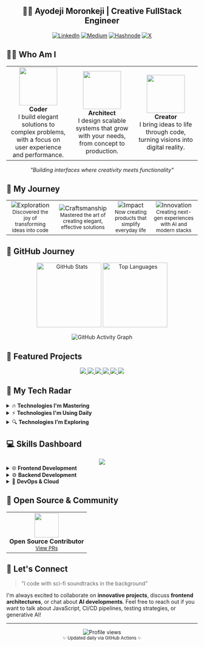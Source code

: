 <div align="center"><h2>👨‍💻 Ayodeji Moronkeji | Creative FullStack Engineer</h2></div>

<div align="center">
  
[![LinkedIn](https://img.shields.io/badge/LinkedIn-ayodejimoronkeji-0077B5?style=for-the-badge&logo=linkedin&logoColor=white)](https://www.linkedin.com/in/moronkeji-ayodeji/)
[![Medium](https://img.shields.io/badge/Medium-morayodeji-000000?style=for-the-badge&logo=medium&logoColor=white)](https://morayodeji.medium.com/)
[![Hashnode](https://img.shields.io/badge/Hashnode-davemkeji-2962FF?style=for-the-badge&logo=hashnode&logoColor=white)](https://davemkeji.hashnode.dev)
[![X](https://img.shields.io/badge/%40morayodeji-1DA1F2?style=for-the-badge&logo=X&logoColor=white)](https://x.com/morayodeji)
  
</div>

<!-- ## 🎭 Who Am I

> *Building interfaces where creativity meets functionality*

```javascript
const ayodeji = {
  frontend: ['JavaScript', 'TypeScript', 'React', 'NextJS', 'HTML5', 'CSS3', 'SASS/SCSS'],
  backend: ['Node.js', 'Express', 'NestJS'],
  database: ['MongoDB', 'PostgreSQL', 'MySQL', 'Redis', 'Firebase'],
  testing: ['Jest', 'Cypress', 'React Testing Library', 'Mocha', 'Chai'],
  devOps: ['Docker', 'Kubernetes', 'Jenkins', 'CircleCI', 'GitHub Actions', 'Terraform', 'Ansible'],
  cloud: ['AWS', 'Google Cloud', 'Azure', 'Heroku', 'Netlify', 'Vercel'],
  tools: ['Tailwind', 'Webpack', 'Vite', 'Babel', 'ESLint', 'Git', 'Postman'],
  architecture: ['Microservices', 'Serverless', 'REST API', 'GraphQL'],
  passions: ['Web UI', 'Generative AI', 'Forex Trading', 'CI/CD Automation'],
  hobbies: ['Chess ♟️', 'Piano 🎹', 'Sci-fi Films 🎬'],
  currentlyLearning: ['Advanced Generative AI Patterns', 'Kubernetes Orchestration', 'Cloud Infrastructure Security']
};
``` -->

<!-- ## <img src="https://media.giphy.com/media/WUlplcMpOCEmTGBtBW/giphy.gif" width="30"> Who Am I

```bash
$ whoami
> Ayodeji Moronkeji

$ cat ayodeji.profile
> Frontend Engineer with fullstack & DevOps superpowers

$ ayodeji --interests
> Web UI, Generative AI, Forex Trading, System Architecture

$ ayodeji --superpower
> Transforming complex requirements into elegant interfaces

$ ayodeji --status
> Currently building the future, one component at a time...
``` -->

<!-- ## 🎭 Who Am I

```javascript
class AyodejiMoronkeji {
  constructor() {
    this.title = "Creative Frontend Engineer";
    this.location = "Nigeria 🇳🇬";
    this.yearsOfExperience = new Date().getFullYear() - 2017;
  }

  get skills() {
    return {
      frontend: ["React", "TypeScript", "Next.js", "TailwindCSS"],
      backend: ["Node.js", "Express", "MongoDB", "PostgreSQL"],
      devOps: ["Docker", "AWS", "CI/CD", "Kubernetes"]
    };
  }

  get passions() {
    return ["Clean UIs", "Scalable Architecture", "Mentoring"];
  }

  sayHello() {
    console.log("Thanks for stopping by! Let's build something amazing together.");
  }
}

// Initialize
const ayodeji = new AyodejiMoronkeji();
ayodeji.sayHello();
``` -->

## 👨‍💻 Who Am I

<div align="center">
  <table>
    <tr>
      <td align="center" width="33%">
        <img src="https://media.giphy.com/media/f3iwJFOVOwuy7K6FFw/giphy.gif" width="100" />
        <br />
        <strong>Coder</strong>
        <br />
        I build elegant solutions to complex problems, with a focus on user experience and performance.
      </td>
      <td align="center" width="33%">
        <img src="https://media.giphy.com/media/UVG0BN8TOMKkPOJS6e/giphy.gif" width="100" />
        <br />
        <strong>Architect</strong>
        <br />
        I design scalable systems that grow with your needs, from concept to production.
      </td>
      <td align="center" width="33%">
        <img src="https://media.giphy.com/media/dMLmQfCO7lCA2gX3tw/giphy.gif" width="100" />
        <br />
        <strong>Creator</strong>
        <br />
        I bring ideas to life through code, turning visions into digital reality.
      </td>
    </tr>
  </table>
</div>

<p align="center"><i>"Building interfaces where creativity meets functionality"</i></p>


## 🚀 My Journey

<div align="center">
  <table>
    <tr>
      <td align="center">
        <img src="https://img.shields.io/badge/Phase%201-Exploration-blue?style=for-the-badge" alt="Exploration"/>
        <br/>
        <sub>Discovered the joy of transforming ideas into code</sub>
      </td>
      <td align="center">
        <img src="https://img.shields.io/badge/Phase%202-Craftsmanship-purple?style=for-the-badge" alt="Craftsmanship"/>
        <br/>
        <sub>Mastered the art of creating elegant, effective solutions</sub>
      </td>
      <!-- <td align="center">
        <img src="https://img.shields.io/badge/Phase%203-Leadership-red?style=for-the-badge" alt="Leadership"/>
        <br/>
        <sub>Now building teams and shaping tech decisions</sub>
      </td> -->
      <td align="center">
				<img src="https://img.shields.io/badge/Phase%203-Impact-red?style=for-the-badge" alt="Impact"/>
				<br/>
				<sub>Now creating products that simplify everyday life</sub>
      </td>
      <td align="center">
        <img src="https://img.shields.io/badge/Current-Innovation-green?style=for-the-badge" alt="Innovation"/>
        <br/>
        <sub>Creating next-gen experiences with AI and modern stacks</sub>
      </td>
    </tr>
  </table>
</div>

## 🚀 GitHub Journey

<div align="center">
  <img src="https://github-readme-stats.vercel.app/api?username=d-beloved&count_private=true&show_icons=true&theme=radical" alt="GitHub Stats" height="170" />
  <img src="https://github-readme-stats.vercel.app/api/top-langs/?username=d-beloved&layout=compact&theme=radical" alt="Top Languages" height="170" />
</div>

<div align="center">
  
  ![GitHub Activity Graph](https://raw.githubusercontent.com/d-beloved/d-beloved/output/github-graph-snake.svg)
  
</div>

## 💼 Featured Projects

<div align="center" id="featured-projects">
  <!-- FEATURED_PROJECTS_START -->
<a href="https://github.com/d-beloved/aiskillgaugr">
    <img src="https://github-readme-stats.vercel.app/api/pin/?username=d-beloved&repo=aiskillgaugr&theme=radical" />
  </a> <a href="https://github.com/d-beloved/api-sage">
    <img src="https://github-readme-stats.vercel.app/api/pin/?username=d-beloved&repo=api-sage&theme=radical" />
  </a> 
<a href="https://github.com/d-beloved/news-harbor">
    <img src="https://github-readme-stats.vercel.app/api/pin/?username=d-beloved&repo=news-harbor&theme=radical" />
  </a> <a href="https://github.com/d-beloved/git-repo-lines-of-code">
    <img src="https://github-readme-stats.vercel.app/api/pin/?username=d-beloved&repo=git-repo-lines-of-code&theme=radical" />
  </a> 
<a href="https://github.com/d-beloved/thelearnedtongue">
    <img src="https://github-readme-stats.vercel.app/api/pin/?username=d-beloved&repo=thelearnedtongue&theme=radical" />
  </a> <a href="https://github.com/Namit2111/bible-verse-finder">
    <img src="https://github-readme-stats.vercel.app/api/pin/?username=d-beloved&repo=bible-verse-finder&theme=radical" />
  </a> 

  <!-- FEATURED_PROJECTS_END -->
</div>

## 🎯 My Tech Radar

<details>
<summary>🔥 <b>Technologies I'm Mastering</b></summary>
<br/>
  
- **Kubernetes**: Advanced cluster management, custom controllers
- **AWS Cloud Architecture**: Serverless patterns, multi-region deployments
- **React Ecosystem**: Advanced patterns, performance optimization
  
</details>

<details>
<summary>⚡ <b>Technologies I'm Using Daily</b></summary>
<br/>
  
- **ReactJS**: Crafting dynamic, high-performance user interfaces for modern web applications
- **Node.js**: Building scalable APIs and microservices
- **TypeScript**: Type-safe development across full stack
- **CI/CD**: Automated testing and deployment pipelines
  
</details>

<details>
<summary>🔍 <b>Technologies I'm Exploring</b></summary>
<br/>
  
- **Ruby on Rails**: Rapid web application development with convention over configuration
- **AI & LLMs**: Exploring large language models and intelligent automation
- **Quantum Computing**: Investigating next-generation computational paradigms
  
</details>

<!-- ## 📚 Knowledge Timeline

<div align="center">
  <table>
    <tr>
      <td align="center">
        <img src="https://img.shields.io/badge/2023-Current-brightgreen?style=for-the-badge" alt="2023"/>
        <br/>
        <b>AI Integration & Cloud Architecture</b>
        <br/>
        <i>Advanced AI patterns & multi-cloud solutions</i>
      </td>
      <td align="center">
        <img src="https://img.shields.io/badge/2021-2022-blue?style=for-the-badge" alt="2021-2022"/>
        <br/>
        <b>Microservices & DevOps</b>
        <br/>
        <i>CI/CD, container orchestration, monitoring</i>
      </td>
      <td align="center">
        <img src="https://img.shields.io/badge/2018-2020-orange?style=for-the-badge" alt="2018-2020"/>
        <br/>
        <b>Full Stack Development</b>
        <br/>
        <i>Modern web frameworks & scalable backends</i>
      </td>
    </tr>
  </table>
</div> -->

## 💻 Skills Dashboard

<div align="center">
  <img src="https://skillicons.dev/icons?i=js,ts,react,nodejs,python,docker,kubernetes,aws,gcp,mongodb,postgres" />
</div>

<details>
<summary>🌐 <b>Frontend Development</b></summary>
<br/>
  
- **Frameworks**: React, Next.js
- **State Management**: Redux, Context API, Recoil
- **Styling**: Tailwind CSS, Styled Components, SASS
- **Testing**: Jest, React Testing Library, Cypress
  
</details>

<details>
<summary>⚙️ <b>Backend Development</b></summary>
<br/>
  
- **Core**: Node.js, Express, NestJS
- **API Design**: RESTful, GraphQL, WebSockets
- **Databases**: PostgreSQL, MongoDB, Redis, Firebase
- **Authentication**: OAuth, JWT, Session Management
  
</details>

<details>
<summary>🚀 <b>DevOps & Cloud</b></summary>
<br/>
  
- **Containerization**: Docker, Kubernetes
- **CI/CD**: GitHub Actions, Jenkins, CircleCI
- **Cloud Providers**: AWS, Google Cloud Platform, Azure
- **Infrastructure as Code**: Terraform, Ansible, CloudFormation
  
</details>

<!-- ## 🎓 Learning & Certification Hub

<div align="center">
  <a href="#"><img src="https://img.shields.io/badge/AWS-Certified_Solutions_Architect-FF9900?style=for-the-badge&logo=amazon-aws&logoColor=white" alt="AWS Certified"/></a>
  <a href="#"><img src="https://img.shields.io/badge/Google-Professional_Cloud_Engineer-4285F4?style=for-the-badge&logo=google-cloud&logoColor=white" alt="GCP Certified"/></a>
  <a href="#"><img src="https://img.shields.io/badge/MongoDB-Database_Administrator-47A248?style=for-the-badge&logo=mongodb&logoColor=white" alt="MongoDB Certified"/></a>
</div>

<details>
<summary>📖 <b>Current Learning Paths</b></summary>
<br/>
  
- **Machine Learning Engineering**: Building ML pipelines and deployment strategies
- **Cybersecurity**: Security best practices for cloud-native applications
- **System Design**: Architecturing for global scale and reliability
  
</details>

<details>
<summary>🏆 <b>Recent Achievements</b></summary>
<br/>
  
- **[2023]** Led migration of legacy system to microservices architecture
- **[2022]** Reduced cloud infrastructure costs by 40% through optimization
- **[2021]** Implemented CI/CD pipeline reducing deployment time by 75%
  
</details> -->

## 🌟 Open Source & Community

<div align="center">
  <table>
    <tr>
      <td align="center">
        <img width="64" src="https://github.githubassets.com/images/modules/logos_page/GitHub-Mark.png"/>
        <br/>
        <b>Open Source Contributor</b>
        <br/>
        <sub><a href="https://github.com/pulls?q=is%3Apr+author%3Ad-beloved">View PRs</a></sub>
      </td>
      <!-- <td align="center">
        <img width="64" src="https://cdn.jsdelivr.net/npm/simple-icons@v3/icons/stackoverflow.svg"/>
        <br/>
        <b>Stack Overflow</b>
        <br/>
        <sub>2000+ reputation</sub>
      </td>
      <td align="center">
        <img width="64" src="https://cdn.jsdelivr.net/npm/simple-icons@v3/icons/dev-dot-to.svg"/>
        <br/>
        <b>Technical Writer</b>
        <br/>
        <sub>10+ published articles</sub>
      </td> -->
    </tr>
  </table>
</div>

<!-- <details>
<summary>🤝 <b>Mentorship & Speaking</b></summary>
<br/>
  
- **Tech Mentorship**: Guiding junior developers through career growth
- **Conference Talks**: Web performance optimization, DevOps best practices
- **Workshop Facilitation**: React advanced patterns, CI/CD implementation
  
</details> -->

<!-- ## 🎧 Current Vibes

<div align="center">
  
[![spotify](https://spotify-github-profile.vercel.app/api/view?uid=31w7ft7ossrnlcrxgeeibacykddi&cover_image=false&theme=default)](https://github.com/kittinan/spotify-github-profile)

</div> -->

## 💬 Let's Connect

> "I code with sci-fi soundtracks in the background"

I'm always excited to collaborate on **innovative projects**, discuss **frontend architectures**, or chat about **AI developments**. Feel free to reach out if you want to talk about JavaScript, CI/CD pipelines, testing strategies, or generative AI!

---

<div align="center">
  <img src="https://komarev.com/ghpvc/?username=d-beloved&color=blueviolet&style=for-the-badge" alt="Profile views" />
</div>

<div align="center">
  <sub>✨ Updated daily via GitHub Actions ✨</sub>
</div>